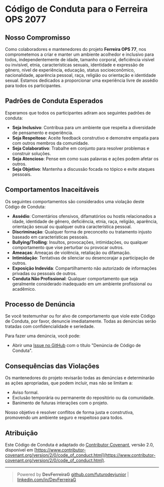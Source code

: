 # Código de Conduta para o Ferreira OPS 2077

## Nosso Compromisso

Como colaboradores e mantenedores do projeto **Ferreira OPS 77**, nos comprometemos a criar e manter um ambiente acolhedor e inclusivo para todos, independentemente de idade, tamanho corporal, deficiência visível ou invisível, etnia, características sexuais, identidade e expressão de gênero, nível de experiência, educação, status socioeconômico, nacionalidade, aparência pessoal, raça, religião ou orientação e identidade sexual. Estamos dedicados a proporcionar uma experiência livre de assédio para todos os participantes.

## Padrões de Conduta Esperados

Esperamos que todos os participantes adiram aos seguintes padrões de conduta:

* **Seja Inclusivo**: Contribua para um ambiente que respeita a diversidade de pensamento e experiência.
* **Seja Respeitoso**: Aceite feedback construtivo e demonstre empatia para com outros membros da comunidade.
* **Seja Colaborativo**: Trabalhe em conjunto para resolver problemas e construir soluções.
* **Seja Atencioso**: Pense em como suas palavras e ações podem afetar os outros.
* **Seja Objetivo**: Mantenha a discussão focada no tópico e evite ataques pessoais.

## Comportamentos Inaceitáveis

Os seguintes comportamentos são considerados uma violação deste Código de Conduta:

* **Assédio**: Comentários ofensivos, difamatórios ou hostis relacionados a idade, identidade de gênero, deficiência, etnia, raça, religião, aparência, orientação sexual ou qualquer outra característica pessoal.
* **Discriminação**: Qualquer forma de preconceito ou tratamento injusto baseado em características pessoais.
* **Bullying/Trolling**: Insultos, provocações, intimidações, ou qualquer comportamento que vise perturbar ou provocar outros.
* **Ameaças**: Ameaças de violência, retaliação ou difamação.
* **Intimidação**: Tentativas de silenciar ou desencorajar a participação de outros.
* **Exposição Indevida**: Compartilhamento não autorizado de informações privadas ou pessoais de outros.
* **Conduta Não Profissional**: Qualquer comportamento que seja geralmente considerado inadequado em um ambiente profissional ou acadêmico.

## Processo de Denúncia

Se você testemunhar ou for alvo de comportamento que viole este Código de Conduta, por favor, denuncie imediatamente. Todas as denúncias serão tratadas com confidencialidade e seriedade.

Para fazer uma denúncia, você pode:

* Abrir uma [Issue no GitHub](https://github.com/futurodevjunior/ferreira_ops_xtreme_2077/issues) com o título "Denúncia de Código de Conduta". 

## Consequências das Violações

Os mantenedores do projeto revisarão todas as denúncias e determinarão as ações apropriadas, que podem incluir, mas não se limitam a:

* Aviso formal.
* Exclusão temporária ou permanente do repositório ou da comunidade.
* Banimento de futuras interações com o projeto.

Nosso objetivo é resolver conflitos de forma justa e construtiva, promovendo um ambiente seguro e respeitoso para todos.

## Atribuição

Este Código de Conduta é adaptado do [Contributor Covenant](https://www.contributor-covenant.org/), versão 2.0, disponível em [https://www.contributor-covenant.org/version/2/0/code_of_conduct.html](https://www.contributor-covenant.org/version/2/0/code_of_conduct.html).

---

> Powered by **DevFerreiraG**
> [github.com/futurodevjunior](https://github.com/futurodevjunior) | [linkedin.com/in/DevFerreiraG](https://linkedin.com/in/DevFerreiraG)
